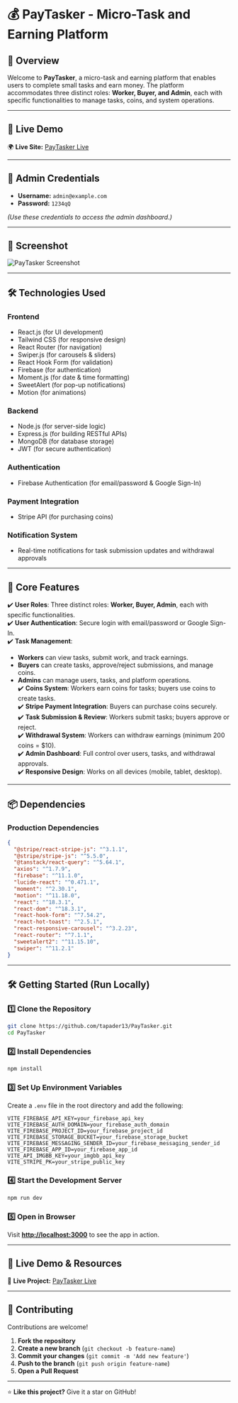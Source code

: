 # 💰 PayTasker - Micro-Task and Earning Platform

## 🚀 Overview  

Welcome to **PayTasker**, a micro-task and earning platform that enables users to complete small tasks and earn money. The platform accommodates three distinct roles: **Worker, Buyer, and Admin**, each with specific functionalities to manage tasks, coins, and system operations.

---

## 🔗 Live Demo  

🌍 **Live Site:** [PayTasker Live](https://as12-ea931.web.app/)  

---

## 🔑 Admin Credentials  

- **Username:** `admin@example.com`  
- **Password:** `1234qQ`  

*(Use these credentials to access the admin dashboard.)*  

---

## 📸 Screenshot  

![PayTasker Screenshot](https://i.postimg.cc/904rksvb/Screenshot-2025-02-05-023433.png) 

---

## 🛠️ Technologies Used  

### **Frontend**  
- React.js (for UI development)  
- Tailwind CSS (for responsive design)  
- React Router (for navigation)  
- Swiper.js (for carousels & sliders)  
- React Hook Form (for validation)  
- Firebase (for authentication)  
- Moment.js (for date & time formatting)  
- SweetAlert (for pop-up notifications)  
- Motion (for animations)  

### **Backend**  
- Node.js (for server-side logic)  
- Express.js (for building RESTful APIs)  
- MongoDB (for database storage)  
- JWT (for secure authentication)  

### **Authentication**  
- Firebase Authentication (for email/password & Google Sign-In)  

### **Payment Integration**  
- Stripe API (for purchasing coins)  

### **Notification System**  
- Real-time notifications for task submission updates and withdrawal approvals  

---

## 🚀 Core Features  

✔️ **User Roles**: Three distinct roles: **Worker, Buyer, Admin**, each with specific functionalities.  
✔️ **User Authentication**: Secure login with email/password or Google Sign-In.  
✔️ **Task Management**:  
   - **Workers** can view tasks, submit work, and track earnings.  
   - **Buyers** can create tasks, approve/reject submissions, and manage coins.  
   - **Admins** can manage users, tasks, and platform operations.  
✔️ **Coins System**: Workers earn coins for tasks; buyers use coins to create tasks.  
✔️ **Stripe Payment Integration**: Buyers can purchase coins securely.  
✔️ **Task Submission & Review**: Workers submit tasks; buyers approve or reject.  
✔️ **Withdrawal System**: Workers can withdraw earnings (minimum 200 coins = $10).  
✔️ **Admin Dashboard**: Full control over users, tasks, and withdrawal approvals.  
✔️ **Responsive Design**: Works on all devices (mobile, tablet, desktop).  

---

## 📦 Dependencies  

### **Production Dependencies**  
```json
{
  "@stripe/react-stripe-js": "^3.1.1",
  "@stripe/stripe-js": "^5.5.0",
  "@tanstack/react-query": "^5.64.1",
  "axios": "^1.7.9",
  "firebase": "^11.1.0",
  "lucide-react": "^0.471.1",
  "moment": "^2.30.1",
  "motion": "^11.18.0",
  "react": "^18.3.1",
  "react-dom": "^18.3.1",
  "react-hook-form": "^7.54.2",
  "react-hot-toast": "^2.5.1",
  "react-responsive-carousel": "^3.2.23",
  "react-router": "^7.1.1",
  "sweetalert2": "^11.15.10",
  "swiper": "^11.2.1"
}
```

---

## 🛠️ Getting Started (Run Locally)  

### 1️⃣ Clone the Repository  
```sh
git clone https://github.com/tapader13/PayTasker.git
cd PayTasker
```

### 2️⃣ Install Dependencies  
```sh
npm install
```

### 3️⃣ Set Up Environment Variables  
Create a `.env` file in the root directory and add the following:  
```env
VITE_FIREBASE_API_KEY=your_firebase_api_key
VITE_FIREBASE_AUTH_DOMAIN=your_firebase_auth_domain
VITE_FIREBASE_PROJECT_ID=your_firebase_project_id
VITE_FIREBASE_STORAGE_BUCKET=your_firebase_storage_bucket
VITE_FIREBASE_MESSAGING_SENDER_ID=your_firebase_messaging_sender_id
VITE_FIREBASE_APP_ID=your_firebase_app_id
VITE_API_IMGBB_KEY=your_imgbb_api_key
VITE_STRIPE_PK=your_stripe_public_key
```

### 4️⃣ Start the Development Server  
```sh
npm run dev
```

### 5️⃣ Open in Browser  
Visit **[http://localhost:3000](http://localhost:3000)** to see the app in action.

---

## 🔗 Live Demo & Resources  

🚀 **Live Project:** [PayTasker Live](https://as12-ea931.web.app/)

---

## 🤝 Contributing  

Contributions are welcome!  

1. **Fork the repository**  
2. **Create a new branch** (`git checkout -b feature-name`)  
3. **Commit your changes** (`git commit -m 'Add new feature'`)  
4. **Push to the branch** (`git push origin feature-name`)  
5. **Open a Pull Request**  

---

⭐ **Like this project?** Give it a star on GitHub!  
